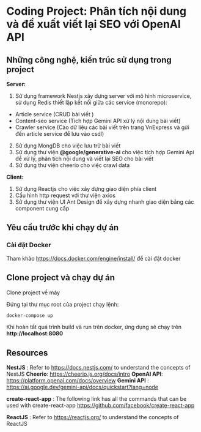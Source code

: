 # Coding Project: Phân tích nội dung và đề xuất viết lại SEO với OpenAI API

## Những công nghệ, kiến trúc sử dụng trong project

**Server:**
1. Sử dụng framework Nestjs xây dựng server với mô hình microservice, sử dụng Redis thiết lập kết nối giữa các service (monorepo): 
 + Article service (CRUD bài viết )
 + Content-seo service (Tích hợp Gemini API xử lý nội dung bài viết)
 + Crawler service (Cào dữ liệu các bài viết trên trang VnExpress và gửi đến article service để lưu vào csdl)
2. Sử dụng MongDB cho việc lưu trữ bài viết
3. Sử dụng thư viện **@google/generative-ai** cho việc tích hợp Gemini Api để xử lý, phân tích nội dung và viết lại SEO cho bài viết
4. Sử dụng thư viện cheerio cho việc crawl data 

**Client:**
1. Sử dụng Reactjs cho việc xây dựng giao diện phía client
2. Cấu hình http request với thư viện axios 
3. Sử dụng thư viện UI Ant Design để xây dựng nhanh giao diện bằng các component cung cấp

## Yêu cầu trước khi chạy dự án

### Cài đặt Docker 
Tham khảo  https://docs.docker.com/engine/install/ để cài đặt docker

## Clone project và chạy dự án

Clone project về máy

Đứng tại thư mục root của project chạy lệnh:

```bash
docker-compose up
```

Khi hoàn tất quá trình build và run trên docker, ứng dụng sẽ chạy trên **http://localhost:8080**

## Resources
**NestJS** :  Refer to https://docs.nestjs.com/ to understand the concepts of NestJS
**Cheerio**: https://cheerio.js.org/docs/intro
**OpenAI API**: https://platform.openai.com/docs/overview
**Gemini API** : https://ai.google.dev/gemini-api/docs/quickstart?lang=node

**create-react-app** : The following link has all the commands that can be used with create-react-app
https://github.com/facebook/create-react-app

**ReactJS** : Refer to https://reactjs.org/ to understand the concepts of ReactJS
